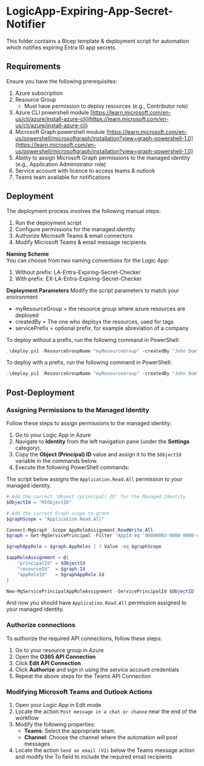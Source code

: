 # LogicApp-Expiring-App-Secret-Notifier
This folder contains a Bicep template & deployment script for automation which notifies expiring Entra ID app secrets.

## Requirements
Ensure you have the following prerequisites:
1. Azure subscription
2. Resource Group
    - Must have permission to deploy resources (e.g., Contributor role)
3. Azure CLI powershell module [https://learn.microsoft.com/en-us/cli/azure/install-azure-cli](https://learn.microsoft.com/en-us/cli/azure/install-azure-cli)
4. Microsoft Graph powershell module [https://learn.microsoft.com/en-us/powershell/microsoftgraph/installation?view=graph-powershell-1.0](https://learn.microsoft.com/en-us/powershell/microsoftgraph/installation?view=graph-powershell-1.0)
5. Ability to assign Microsoft Graph permissions to the managed identity (e.g., Application Administrator role)
6. Service account with licence to access teams & outlook
7. Teams team available for notifications

## Deployment

The deployment process involves the following manual steps:
1. Run the deployment script
2. Configure permissions for the managed identity
3. Authorize Microsoft Teams & email connectors
4. Modify Microsoft Teams & email message recipients

**Naming Scheme**  
You can choose from two naming conventions for the Logic App:
1. Without prefix: LA-Entra-Expiring-Secret-Checker
2. With prefix: EX-LA-Entra-Expiring-Secret-Checker

**Deployment Parameters**
Modify the script parameters to match your environment
- myResourceGroup = the resource group where azure resources are deployed
- createdBy = The one who deploys the resources, used for tags
- servicePrefix = optional prefix, for example abreviation of a company

To deploy without a prefix, run the following command in PowerShell:

```powershell
.\deploy.ps1 -ResourceGroupName "myResourceGroup" -createdBy "John Doe"

```
To deploy with a prefix, run the following command in PowerShell:

```powershell
.\deploy.ps1 -ResourceGroupName "myResourceGroup" -createdBy "John Doe" -servicePrefix "EX"

```

## Post-Deployment

### Assigning Permissions to the Managed Identity

Follow these steps to assign permissions to the managed identity:  
1. Go to your Logic App in Azure
2. Navigate to **Identity** from the left navigation pane (under the **Settings** category).
3. Copy the **Object (Principal) ID** value and assign it to the `$ObjectId` variable in the commands below.
4. Execute the following PowerShell commands:

The script below assigns the `Application.Read.All` permission to your managed identity.

```powershell
# Add the correct 'Object (principal) ID' for the Managed Identity
$ObjectId = "MIObjectID"

# Add the correct Graph scope to grant
$graphScope = "Application.Read.All"

Connect-MgGraph -Scope AppRoleAssignment.ReadWrite.All
$graph = Get-MgServicePrincipal -Filter "AppId eq '00000003-0000-0000-c000-000000000000'"

$graphAppRole = $graph.AppRoles | ? Value -eq $graphScope

$appRoleAssignment = @{
    "principalId" = $ObjectId
    "resourceId"  = $graph.Id
    "appRoleId"   = $graphAppRole.Id
}

New-MgServicePrincipalAppRoleAssignment -ServicePrincipalId $ObjectID -BodyParameter $appRoleAssignment | Format-List
```
And now you should have `Application.Read.All` permission assigned to your managed identity.

### Authorize connections

To authorize the required API connections, follow these steps:
1. Go to your resource group in Azure
2. Open the **O365 API Connection**
3. Click **Edit API Connection**
4. Click **Authorize** and sign in using the service account credentials
5. Repeat the above steps for the Teams API Connection

### Modifying Microsoft Teams and Outlook Actions
1. Open your Logic App in Edit mode
2. Locate the action `Post message in a chat or channe` near the end of the workflow
3. Modify the following properties:
    - **Teams**: Select the appropriate team.
    - **Channel**: Choose the channel where the automation will post messages
4. Locate the action `Send an email (V2)` below the Teams message action and modify the To field to include the required email recipients